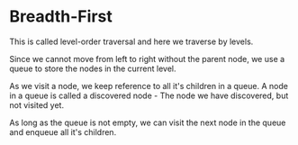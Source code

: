# Breadth-First

This is called level-order traversal and here we traverse by levels.

Since we cannot move from
left to right without the parent
node, we use a queue to store the
nodes in the current level.

As we visit a node, we keep reference
to all it's children in a queue.
A node in a queue is called a discovered
node - The node we have discovered, but
not visited yet.

As long as the queue is not empty, we
can visit the next node in the queue and
enqueue all it's children.
